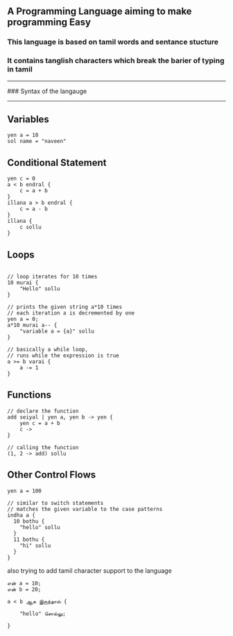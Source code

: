 ## A Programming Language aiming to make programming Easy

### This language is based on tamil words and sentance stucture

### It contains tanglish characters which break the barier of typing in tamil

<hr>
### Syntax of the langauge
<hr>

## Variables

```
yen a = 10
sol name = "naveen"
```

## Conditional Statement

```
yen c = 0
a < b endral {
    c = a + b
}
illana a > b endral {
    c = a - b
}
illana {
    c sollu
}
```

## Loops

```

// loop iterates for 10 times
10 murai {
    "Hello" sollu
}

// prints the given string a*10 times
// each iteration a is decremented by one
yen a = 0;
a*10 murai a-- {
    "variable a = {a}" sollu
}

// basically a while loop,
// runs while the expression is true
a >= b varai {
    a -= 1
}
```

## Functions

```
// declare the function
add seiyal | yen a, yen b -> yen {
    yen c = a + b
    c ->
}

// calling the function
(1, 2 -> add) sollu
```

## Other Control Flows

```
yen a = 100

// similar to switch statements
// matches the given variable to the case patterns
indha a {
  10 bothu {
    "hello" sollu
  }
  11 bothu {
    "hi" sollu
  }
}
```

also trying to add tamil character support to the language

```
என் a = 10;
என் b = 20;

a < b ஆக இருந்தால் {

    "hello" சொல்லு;

}
```
